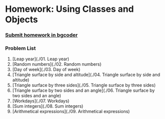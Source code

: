 Homework: Using Classes and Objects
===================================

### [Submit homework in bgcoder](http://bgcoder.com/Contests/319/CSharp-Advanced-05-Using-Classes-and-Objects)

### Problem List

1. [Leap year](./01. Leap year)
1. [Random numbers](./02. Random numbers)
1. [Day of week](./03. Day of week)
1. [Triangle surface by side and altitude](./04. Triangle surface by side and altitude)
1. [Triangle surface by three sides](./05. Triangle surface by three sides)
1. [Triangle surface by two sides and an angle](./06. Triangle surface by two sides and an angle)
1. [Workdays](./07. Workdays)
1. [Sum integers](./08. Sum integers)
1. [Arithmetical expressions](./09. Arithmetical expressions)
